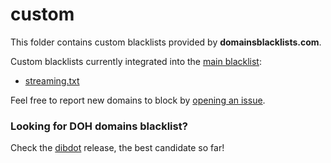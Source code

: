 # custom

This folder contains custom blacklists provided by **domainsblacklists.com**. 

Custom blacklists currently integrated into the [main blacklist](https://get.domainsblacklists.com/blacklist.txt):

- [streaming.txt](https://github.com/fabriziosalmi/blacklists/blob/main/custom/streaming.txt)

Feel free to report new domains to block by [opening an issue](https://github.com/fabriziosalmi/blacklists/issues/new/choose).

### Looking for DOH domains blacklist? 
Check the [dibdot](https://github.com/dibdot/DoH-IP-blocklists/blob/master/doh-domains.txt) release, the best candidate so far!
